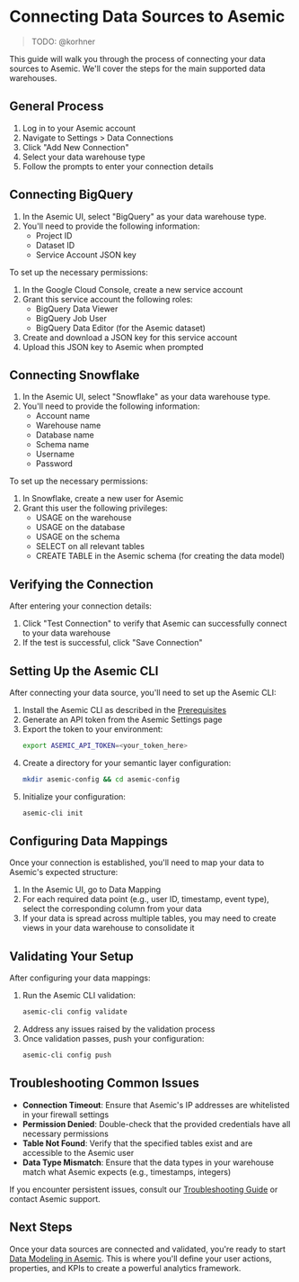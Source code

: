 # Connecting Data Sources to Asemic

> TODO: @korhner

This guide will walk you through the process of connecting your data sources to Asemic. We'll cover the steps for the main supported data warehouses.

## General Process

1. Log in to your Asemic account
2. Navigate to Settings > Data Connections
3. Click "Add New Connection"
4. Select your data warehouse type
5. Follow the prompts to enter your connection details

## Connecting BigQuery

1. In the Asemic UI, select "BigQuery" as your data warehouse type.
2. You'll need to provide the following information:
   - Project ID
   - Dataset ID
   - Service Account JSON key

To set up the necessary permissions:

1. In the Google Cloud Console, create a new service account
2. Grant this service account the following roles:
   - BigQuery Data Viewer
   - BigQuery Job User
   - BigQuery Data Editor (for the Asemic dataset)
3. Create and download a JSON key for this service account
4. Upload this JSON key to Asemic when prompted

## Connecting Snowflake

1. In the Asemic UI, select "Snowflake" as your data warehouse type.
2. You'll need to provide the following information:
   - Account name
   - Warehouse name
   - Database name
   - Schema name
   - Username
   - Password

To set up the necessary permissions:

1. In Snowflake, create a new user for Asemic
2. Grant this user the following privileges:
   - USAGE on the warehouse
   - USAGE on the database
   - USAGE on the schema
   - SELECT on all relevant tables
   - CREATE TABLE in the Asemic schema (for creating the data model)

## Verifying the Connection

After entering your connection details:

1. Click "Test Connection" to verify that Asemic can successfully connect to your data warehouse
2. If the test is successful, click "Save Connection"

## Setting Up the Asemic CLI

After connecting your data source, you'll need to set up the Asemic CLI:

1. Install the Asemic CLI as described in the [Prerequisites](prerequisites.md)
2. Generate an API token from the Asemic Settings page
3. Export the token to your environment:
   ```bash
   export ASEMIC_API_TOKEN=<your_token_here>
   ```
4. Create a directory for your semantic layer configuration:
   ```bash
   mkdir asemic-config && cd asemic-config
   ```
5. Initialize your configuration:
   ```bash
   asemic-cli init
   ```

## Configuring Data Mappings

Once your connection is established, you'll need to map your data to Asemic's expected structure:

1. In the Asemic UI, go to Data Mapping
2. For each required data point (e.g., user ID, timestamp, event type), select the corresponding column from your data
3. If your data is spread across multiple tables, you may need to create views in your data warehouse to consolidate it

## Validating Your Setup

After configuring your data mappings:

1. Run the Asemic CLI validation:
   ```bash
   asemic-cli config validate
   ```
2. Address any issues raised by the validation process
3. Once validation passes, push your configuration:
   ```bash
   asemic-cli config push
   ```

## Troubleshooting Common Issues

- **Connection Timeout**: Ensure that Asemic's IP addresses are whitelisted in your firewall settings
- **Permission Denied**: Double-check that the provided credentials have all necessary permissions
- **Table Not Found**: Verify that the specified tables exist and are accessible to the Asemic user
- **Data Type Mismatch**: Ensure that the data types in your warehouse match what Asemic expects (e.g., timestamps, integers)

If you encounter persistent issues, consult our [Troubleshooting Guide](../troubleshooting/common-issues.md) or contact Asemic support.

## Next Steps

Once your data sources are connected and validated, you're ready to start [Data Modeling in Asemic](data-modeling.md). This is where you'll define your user actions, properties, and KPIs to create a powerful analytics framework.
